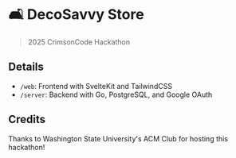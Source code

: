 # 🛋️ DecoSavvy Store

> 2025 CrimsonCode Hackathon

## Details

- `/web`: Frontend with SvelteKit and TailwindCSS
- `/server`: Backend with Go, PostgreSQL, and Google OAuth

## Credits

Thanks to Washington State University's ACM Club for hosting this hackathon!
